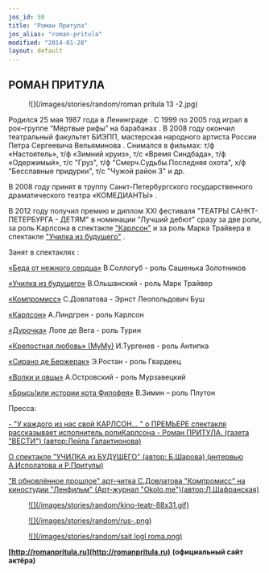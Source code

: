 ```yaml
---
jos_id: 50
title: "Роман Притула"
jos_alias: "roman-pritula"
modified: "2014-01-28"
layout: default
---
```


## РОМАН ПРИТУЛА

<figure>
![](/images/stories/random/roman pritula 13 -2.jpg)
</figure>

Родился 25 мая 1987 года в Ленинграде . С 1999 по 2005 год играл в рок–группе “Мёртвые рифы” на барабанах . В 2008 году окончил театральный факультет БИЭПП, мастерская народного артиста России Петра Сергеевича Вельяминова . Снимался в фильмах: т/ф «Настоятель», т/ф «Зимний круиз», т/с «Время Синдбада», т/ф «Одержимый», т/с "Груз", т/ф "Смерч.Судьбы.Последняя охота", х/ф "Бесславные придурки", т/с "Чужой район 3" и др.

В 2008 году принят в труппу Санкт-Петербургского государственного драматического театра «КОМЕДИАНТЫ» .

В 2012 году получил премию и диплом ХХI фестиваля "ТЕАТРЫ САНКТ-ПЕТЕРБУРГА - ДЕТЯМ" в номинации "Лучший дебют" сразу за две роли, за роль Карлсона в спектакле ["Карлсон"](147-karlson.html) и за роль Марка Трайвера в спектакле ["Училка из будущего"](90-ychilka.html) .

Занят в спектаклях :

[«Беда от нежного сердца»](39-beda-ot-neghnogo-serdca.html) В.Соллогуб - роль Сашенька Золотников

[«Училка из будущего»](90-ychilka.html) В.Ольшанский - роль Марк Трайвер

[«Компромисс»](282-kompromiss-sdovlatov.html) С.Довлатова - Эрнст Леопольдович Буш

[«Карлсон»](147-karlson.html) А.Линдгрен - роль Карлсон

[«Дурочка»](44-dyrochka.html) Лопе де Вега - роль Турин

[«Крепостная любовь» (МуМу)](46-mumu.html) И.Тургенев - роль Антипка

[«Сирано де Бержерак»](60-sirano-de-bergerak.html) Э.Ростан - роль Гвардеец

[«Волки и овцы»](42-volki-i-ovci.html) А.Островский - роль Мурзавецкий

[«Брысь!или истории кота Филофея»](40-bris-ili-istoria-kota-filifeia.html) В.Зимин – роль Плутон

Пресса:

[- "У каждого из нас свой КАРЛСОН… " о ПРЕМЬЕРЕ спектакля рассказывает исполнитель роли](47-y-kajdogo-svoi-karlson.html)[](47-y-kajdogo-svoi-karlson.html)[Карлсона - Роман ПРИТУЛА. (газета "ВЕСТИ") (автор:Лейла Галактионова)](47-y-kajdogo-svoi-karlson.html)

[О спектакле "УЧИЛКА из БУДУЩЕГО" (автор: Б.Шарова) (интервью А.Исполатова и Р.Притулы)](105-ychilka-pressa.html)

["В обновлённое прошлое" арт-читка С.Довлатова "Компромисс" на киностудии "Ленфильм" (Арт-журнал "Оkolo.me")(автор:Л.Шафранская)](259-art-chitka-kompromiss-dovlatov.html)

<figure><a href="http://www.kino-teatr.ru/teatr/acter/ros/136631/bio/">
![](/images/stories/random/kino-teatr-88x31.gif)
</a></figure>

<figure><a href="http://ruskino.ru/art/7930">
![](/images/stories/random/rus-.png)
</a></figure>

<figure><a href="http://romanpritula.ru">
![](/images/stories/random/sait logl roma.png)
</a></figure>

**[http://romanpritula.ru](http://romanpritula.ru)** **(официальный сайт актёра)**

